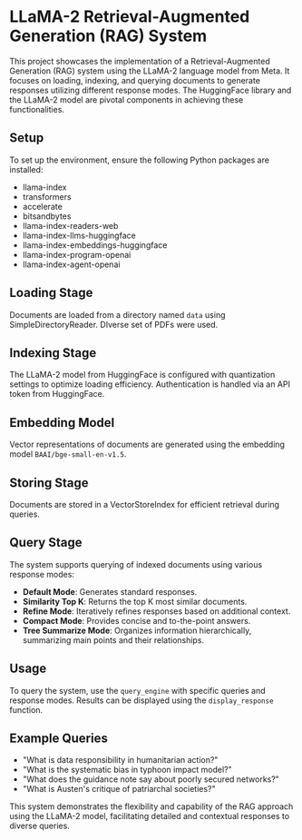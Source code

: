 # LLaMA-2 Retrieval-Augmented Generation (RAG) System

This project showcases the implementation of a Retrieval-Augmented Generation (RAG) system using the LLaMA-2 language model from Meta. It focuses on loading, indexing, and querying documents to generate responses utilizing different response modes. The HuggingFace library and the LLaMA-2 model are pivotal components in achieving these functionalities.

## Setup

To set up the environment, ensure the following Python packages are installed:

- llama-index
- transformers
- accelerate
- bitsandbytes
- llama-index-readers-web
- llama-index-llms-huggingface
- llama-index-embeddings-huggingface
- llama-index-program-openai
- llama-index-agent-openai

## Loading Stage

Documents are loaded from a directory named `data` using SimpleDirectoryReader. DIverse set of PDFs were used.

## Indexing Stage

The LLaMA-2 model from HuggingFace is configured with quantization settings to optimize loading efficiency. Authentication is handled via an API token from HuggingFace.

## Embedding Model

Vector representations of documents are generated using the embedding model `BAAI/bge-small-en-v1.5`.

## Storing Stage

Documents are stored in a VectorStoreIndex for efficient retrieval during queries.

## Query Stage

The system supports querying of indexed documents using various response modes:

- **Default Mode**: Generates standard responses.
- **Similarity Top K**: Returns the top K most similar documents.
- **Refine Mode**: Iteratively refines responses based on additional context.
- **Compact Mode**: Provides concise and to-the-point answers.
- **Tree Summarize Mode**: Organizes information hierarchically, summarizing main points and their relationships.

## Usage

To query the system, use the `query_engine` with specific queries and response modes. Results can be displayed using the `display_response` function.

## Example Queries

- "What is data responsibility in humanitarian action?"
- "What is the systematic bias in typhoon impact model?"
- "What does the guidance note say about poorly secured networks?"
- "What is Austen's critique of patriarchal societies?"

This system demonstrates the flexibility and capability of the RAG approach using the LLaMA-2 model, facilitating detailed and contextual responses to diverse queries.
